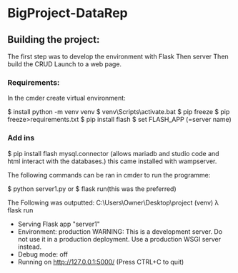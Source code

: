# BigProject-DataRep


## Building the project:

The first step was to develop the environment with Flask
Then server
Then build the CRUD
Launch to a web page.

### Requirements:

In the cmder create virtual environment:

$ install python -m venv venv
$ venv\Scripts\activate.bat
$ pip freeze
$ pip freeze>requirements.txt
$ pip install flash
$ set FLASH_APP (=server name)

### Add ins
$ pip install flash mysql.connector (allows mariadb and studio code and html interact with the databases.)
    this came installed with wampserver.


The following commands can be ran in cmder to run the programme:

$ python server1.py or 
$ flask run(this was the preferred)

The Following was outputted:
C:\Users\Owner\Desktop\project
(venv) λ flask run
 * Serving Flask app "server1"
 * Environment: production
   WARNING: This is a development server. Do not use it in a production deployment.
   Use a production WSGI server instead.
 * Debug mode: off
 * Running on http://127.0.0.1:5000/ (Press CTRL+C to quit)
 
